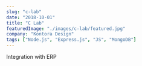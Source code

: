 ```yaml
---
slug: "c-lab"
date: "2018-10-01"
title: "C Lab"
featuredImage: "./images/c-lab/featured.jpg"
company: "Kontora Design"
tags: ["Node.js", "Express.js", "JS", "MongoDB"]
---
```


Integration with ERP

